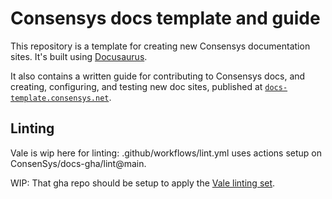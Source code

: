 # Consensys docs template and guide

This repository is a template for creating new Consensys documentation sites.
It's built using [Docusaurus](https://docusaurus.io/).

It also contains a written guide for contributing to Consensys docs, and creating, configuring, and
testing new doc sites, published at
[`docs-template.consensys.net`](https://docs-template.consensys.net/).

## Linting

Vale is wip here for linting: .github/workflows/lint.yml uses actions setup on 
ConsenSys/docs-gha/lint@main. 

WIP: That gha repo should be setup to apply the 
[Vale linting set](https://github.com/Consensys/docs-gha/tree/main/spelling).
